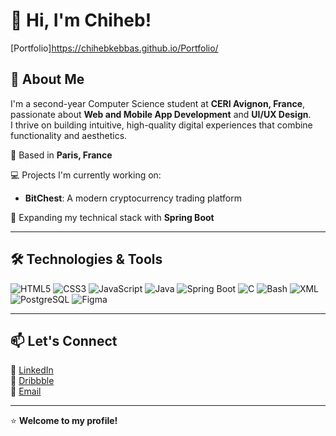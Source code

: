 # 👋 Hi, I'm Chiheb!

[Portfolio]https://chihebkebbas.github.io/Portfolio/

## 🚀 About Me

I'm a second-year Computer Science student at **CERI Avignon, France**, passionate about **Web and Mobile App Development** and **UI/UX Design**.  
I thrive on building intuitive, high-quality digital experiences that combine functionality and aesthetics.

📍 Based in **Paris, France**

💻 Projects I'm currently working on:
- **BitChest**: A modern cryptocurrency trading platform

🌱 Expanding my technical stack with **Spring Boot**

---

## 🛠️ Technologies & Tools

![HTML5](https://img.shields.io/badge/HTML5-E34F26?style=for-the-badge&logo=html5&logoColor=white)
![CSS3](https://img.shields.io/badge/CSS3-1572B6?style=for-the-badge&logo=css3&logoColor=white)
![JavaScript](https://img.shields.io/badge/JavaScript-F7DF1E?style=for-the-badge&logo=javascript&logoColor=black)
![Java](https://img.shields.io/badge/Java-ED8B00?style=for-the-badge&logo=java&logoColor=white)
![Spring Boot](https://img.shields.io/badge/Spring%20Boot-6DB33F?style=for-the-badge&logo=spring-boot&logoColor=white)
![C](https://img.shields.io/badge/C-00599C?style=for-the-badge&logo=c&logoColor=white)
![Bash](https://img.shields.io/badge/Bash-4EAA25?style=for-the-badge&logo=gnu-bash&logoColor=white)
![XML](https://img.shields.io/badge/XML-FF6600?style=for-the-badge&logo=xml&logoColor=white)
![PostgreSQL](https://img.shields.io/badge/PostgreSQL-336791?style=for-the-badge&logo=postgresql&logoColor=white)
![Figma](https://img.shields.io/badge/Figma-F24E1E?style=for-the-badge&logo=figma&logoColor=white)

---

## 📫 Let's Connect

💼 [LinkedIn](https://linkedin.com/in/chiheb-eddine-kebbas/)  
🎨 [Dribbble](https://dribbble.com/kebbaschiheb)  
📧 [Email](mailto:chihebed.kbs@gmail.com)

---

⭐️ **Welcome to my profile!** 
